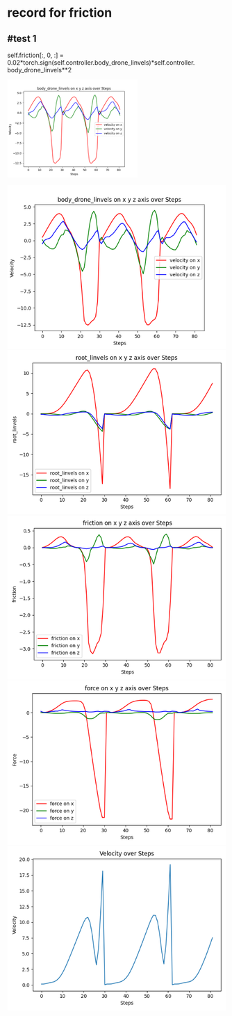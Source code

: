 # record for friction 




#test 1
-------------------------------------------------------------------------------------------------------------------
self.friction[:, 0, :] = 0.02*torch.sign(self.controller.body_drone_linvels)*self.controller. body_drone_linvels**2

<img src="https://github.com/zerojuhao/record/blob/main/image/drone_linvel_1.png" alt="Description" width="300px" />


![image](https://github.com/zerojuhao/record/blob/main/image/drone_linvel_1.png)
![image](https://github.com/zerojuhao/record/blob/main/image/linvel_1.png)
![image](https://github.com/zerojuhao/record/blob/main/image/friction_1.png)
![image](https://github.com/zerojuhao/record/blob/main/image/force_1.png)
![image](https://github.com/zerojuhao/record/blob/main/image/velocity_1.png)

